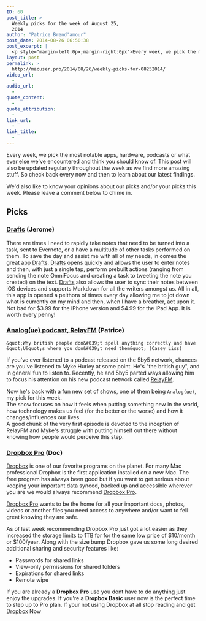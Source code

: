 ```yaml
---
ID: 68
post_title: >
  Weekly picks for the week of August 25,
  2014
author: "Patrice Brend'amour"
post_date: 2014-08-26 06:50:38
post_excerpt: |
  <p style="margin-left:0px;margin-right:0px">Every week, we pick the most notable apps, hardware, podcasts or what ever else we've encountered and think you should know of. This post will also be updated regularly throughout the week as we find more amazing stuff. So check back every now and then to learn about our latest findings.</p><p>Our picks this week:</p><ul><li>Drafts</li><li>Analog(ue) podcast</li><li>Dropbox Pro</li></ul>
layout: post
permalink: >
  http://macuser.pro/2014/08/26/weekly-picks-for-08252014/
video_url:
  - 
audio_url:
  - 
quote_content:
  - 
quote_attribution:
  - 
link_url:
  - 
link_title:
  - 
---
```




Every week, we pick the most notable apps, hardware, podcasts or what ever else we've encountered and think you should know of. This post will also be updated regularly throughout the week as we find more amazing stuff. So check back every now and then to learn about our latest findings.

We'd also like to know your opinions about our picks and/or your picks this week. Please leave a comment below to chime in. 

## Picks

### [Drafts](https://itunes.apple.com/us/app/drafts-quickly-capture-notes/id502385074?mt=8&amp;uo=4&amp;at=1l3v3UY) (Jerome)

There are times I need to rapidly take notes that need to be turned into a task, sent to Evernote, or a have a multitude of other tasks performed on them.  To save the day and assist me with all of my needs, in comes the great app [Drafts](https://itunes.apple.com/us/app/drafts-quickly-capture-notes/id502385074?mt=8&amp;uo=4&amp;at=1l3v3UY).  [Drafts](https://itunes.apple.com/us/app/drafts-quickly-capture-notes/id502385074?mt=8&amp;uo=4&amp;at=1l3v3UY) opens quickly and allows the user to enter notes and then, with just a single tap, perform prebuilt actions (ranging from sending the note OmniFocus and creating a task to tweeting the note you created) on the text.  [Drafts](https://itunes.apple.com/us/app/drafts-quickly-capture-notes/id502385074?mt=8&amp;uo=4&amp;at=1l3v3UY) also allows the user to sync their notes between iOS devices and supports Markdown for all the writers amongst us.  All in all, this app is opened a pelthora of times every day allowing me to jot down what is currently on my mind and then, when I have a breather, act upon it.  Not bad for $3.99 for the iPhone version and $4.99 for the iPad App.  It is worth every penny!

### [Analog(ue) podcast, RelayFM](http://relay.fm/analogue) (Patrice)

```
&quot;Why british people don&#039;t spell anything correctly and have &quot;U&quot;s where you don&#039;t need them&quot; (Casey Liss)
```

If you've ever listened to a podcast released on the 5by5 network, chances are you've listened to Myke Hurley at some point. He's "the british guy", and in general fun to listen to. Recently, he and 5by5 parted ways allowing him to focus his attention on his new podcast network called [RelayFM](http://relay.fm).

Now he's back with a fun new set of shows, one of them being `Analog(ue)`, my pick for this week.  
The show focuses on how it feels when putting something new in the world, how technology makes us feel (for the better or the worse) and how it changes/influences our lives.  
A good chunk of the very first episode is devoted to the inception of RelayFM and Myke's struggle with putting himself out there without knowing how people would perceive this step.

### [Dropbox Pro](https://db.tt/dzTNsXs "Dropbox Pro") (Doc)

[Dropbox](https://db.tt/dzTNsXs "Dropbox") is one of our favorite programs on the planet. For many Mac professional Dropbox is the first application installed on a new Mac. The free program has always been good but if you want to get serious about keeping your important data synced, backed up and accessible wherever you are we would always recommend [Dropbox Pro](https://db.tt/dzTNsXs).

[Dropbox Pro](https://www.dropbox.com/upgrade "Dropbox Pro") wants to be the home for all your important docs, photos, videos or another files you need access to anywhere and/or want to fell great knowing they are safe.

As of last week recommending Dropbox Pro just got a lot easier as they increased the storage limits to 1TB for for the same low price of $10/month or $100/year.  Along with the size bump Dropbox gave us some long desired additional sharing and security features like:   

* Passwords for shared links
* View-only permissions for shared folders
* Expirations for shared links
* Remote wipe

If you are already a **Dropbox Pro** use you dont have to do anything just enjoy the upgrades. If you're a **Dropbox Basic** user now is the perfect time to step up to Pro plan. If your not using Dropbox at all stop reading and get [Dropbox](https://db.tt/dzTNsXs "Sing up for Dropbox for free") Now

